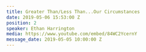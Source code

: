 ```yaml
---
title: Greater Than/Less Than...Our Circumstances
date: 2019-05-06 15:53:00 Z
position: 2
speaker: Ethan Harrington
media: https://www.youtube.com/embed/84WC2YcernY
message_date: 2019-05-05 10:00:00 Z
---
```


